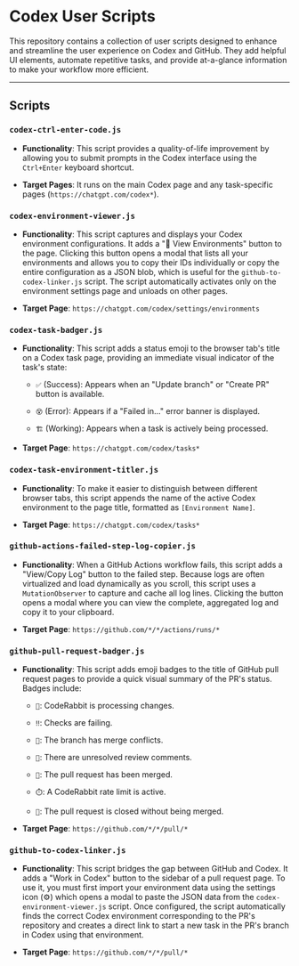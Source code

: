 # Codex User Scripts

This repository contains a collection of user scripts designed to enhance and streamline the user experience on Codex and GitHub. They add helpful UI elements, automate repetitive tasks, and provide at-a-glance information to make your workflow more efficient.

---

## Scripts

### `codex-ctrl-enter-code.js`

- **Functionality**: This script provides a quality-of-life improvement by allowing you to submit prompts in the Codex interface using the `Ctrl+Enter` keyboard shortcut.

- **Target Pages**: It runs on the main Codex page and any task-specific pages (`https://chatgpt.com/codex*`).

### `codex-environment-viewer.js`

- **Functionality**: This script captures and displays your Codex environment configurations. It adds a "🚀 View Environments" button to the page. Clicking this button opens a modal that lists all your environments and allows you to copy their IDs individually or copy the entire configuration as a JSON blob, which is useful for the `github-to-codex-linker.js` script. The script automatically activates only on the environment settings page and unloads on other pages.

- **Target Page**: `https://chatgpt.com/codex/settings/environments`

### `codex-task-badger.js`

- **Functionality**: This script adds a status emoji to the browser tab's title on a Codex task page, providing an immediate visual indicator of the task's state:

  - `✅️` (Success): Appears when an "Update branch" or "Create PR" button is available.

  - `😵` (Error): Appears if a "Failed in..." error banner is displayed.

  - `🏗️` (Working): Appears when a task is actively being processed.

- **Target Page**: `https://chatgpt.com/codex/tasks*`

### `codex-task-environment-titler.js`

- **Functionality**: To make it easier to distinguish between different browser tabs, this script appends the name of the active Codex environment to the page title, formatted as `[Environment Name]`.

- **Target Page**: `https://chatgpt.com/codex/tasks*`

### `github-actions-failed-step-log-copier.js`

- **Functionality**: When a GitHub Actions workflow fails, this script adds a "View/Copy Log" button to the failed step. Because logs are often virtualized and load dynamically as you scroll, this script uses a `MutationObserver` to capture and cache all log lines. Clicking the button opens a modal where you can view the complete, aggregated log and copy it to your clipboard.

- **Target Page**: `https://github.com/*/*/actions/runs/*`

### `github-pull-request-badger.js`

- **Functionality**: This script adds emoji badges to the title of GitHub pull request pages to provide a quick visual summary of the PR's status. Badges include:

  - `🐇`: CodeRabbit is processing changes.

  - `‼️`: Checks are failing.

  - `🚧`: The branch has merge conflicts.

  - `💬`: There are unresolved review comments.

  - `💎`: The pull request has been merged.

  - `⏱️`: A CodeRabbit rate limit is active.

  - `🚫`: The pull request is closed without being merged.

- **Target Page**: `https://github.com/*/*/pull/*`

### `github-to-codex-linker.js`

- **Functionality**: This script bridges the gap between GitHub and Codex. It adds a "Work in Codex" button to the sidebar of a pull request page. To use it, you must first import your environment data using the settings icon (⚙️) which opens a modal to paste the JSON data from the `codex-environment-viewer.js` script. Once configured, the script automatically finds the correct Codex environment corresponding to the PR's repository and creates a direct link to start a new task in the PR's branch in Codex using that environment.

- **Target Page**: `https://github.com/*/*/pull/*`
